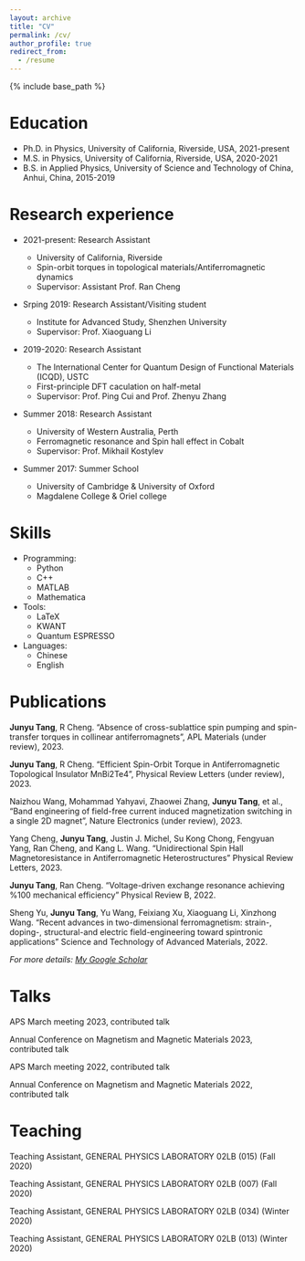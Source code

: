 ```yaml
---
layout: archive
title: "CV"
permalink: /cv/
author_profile: true
redirect_from:
  - /resume
---
```


{% include base_path %}

Education
======
* Ph.D. in Physics, University of California, Riverside, USA, 2021-present
* M.S. in Physics, University of California, Riverside, USA, 2020-2021
* B.S. in Applied Physics, University of Science and Technology of China, Anhui, China, 2015-2019

Research experience
======
* 2021-present: Research Assistant
  * University of California, Riverside
  * Spin-orbit torques in topological materials/Antiferromagnetic dynamics
  * Supervisor: Assistant Prof. Ran Cheng
 
* Srping 2019: Research Assistant/Visiting student
  * Institute for Advanced Study, Shenzhen University
  * Supervisor: Prof. Xiaoguang Li
    
* 2019-2020: Research Assistant
  * The International Center for Quantum Design of Functional Materials (ICQD), USTC
  * First-principle DFT caculation on half-metal
  * Supervisor: Prof. Ping Cui and Prof. Zhenyu Zhang

* Summer 2018: Research Assistant
  * University of Western Australia, Perth
  * Ferromagnetic resonance and Spin hall effect in Cobalt
  * Supervisor: Prof. Mikhail Kostylev

* Summer 2017: Summer School
  * University of Cambridge & University of Oxford
  * Magdalene College & Oriel college
  
Skills
======
* Programming:
  * Python
  * C++
  * MATLAB
  * Mathematica
* Tools:
  * LaTeX
  * KWANT
  * Quantum ESPRESSO
* Languages:
  * Chinese
  * English

Publications
======
**Junyu Tang**, R Cheng. “Absence of cross-sublattice spin pumping and spin-transfer torques in collinear antiferromagnets”, APL Materials (under review), 2023.

**Junyu Tang**, R Cheng. “Efficient Spin-Orbit Torque in Antiferromagnetic Topological Insulator MnBi2Te4”, Physical Review Letters (under review), 2023.

Naizhou Wang, Mohammad Yahyavi, Zhaowei Zhang, **Junyu Tang**, et al., “Band engineering of field-free current induced magnetization switching in a single 2D magnet”, Nature Electronics (under review), 2023.

Yang Cheng, **Junyu Tang**, Justin J. Michel, Su Kong Chong, Fengyuan Yang, Ran Cheng, and
Kang L. Wang. “Unidirectional Spin Hall Magnetoresistance in Antiferromagnetic Heterostructures” Physical Review Letters, 2023.

**Junyu Tang**, Ran Cheng. “Voltage-driven exchange resonance achieving %100 mechanical efficiency” Physical Review B, 2022.

Sheng Yu, **Junyu Tang**, Yu Wang, Feixiang Xu, Xiaoguang Li, Xinzhong Wang. “Recent advances in two-dimensional ferromagnetism: strain-, doping-, structural-and electric field-engineering toward spintronic applications” Science and Technology of Advanced Materials, 2022.

*For more details: [My Google Scholar](https://scholar.google.com/citations?hl=en&user=39uWQpIAAAAJ)*
  
Talks
======
APS March meeting 2023, contributed talk

Annual Conference on Magnetism and Magnetic Materials 2023, contributed talk

APS March meeting 2022, contributed talk

Annual Conference on Magnetism and Magnetic Materials 2022, contributed talk
  
Teaching
======
Teaching Assistant, GENERAL PHYSICS LABORATORY 02LB (015) (Fall 2020)

Teaching Assistant, GENERAL PHYSICS LABORATORY 02LB (007) (Fall 2020)

Teaching Assistant, GENERAL PHYSICS LABORATORY 02LB (034) (Winter 2020)

Teaching Assistant, GENERAL PHYSICS LABORATORY 02LB (013) (Winter 2020)
